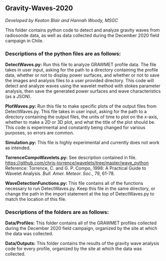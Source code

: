 ## Gravity-Waves-2020


*Developed by Keaton Blair and Hannah Woody, MSGC*


This folder contains python code to detect and analyze gravity waves from radiosonde data, as well as data collected during the December 2020 field campaign in Chile.


### Descriptions of the python files are as follows:


 **DetectWaves.py:**
Run this file to analyze GRAWMET profile data. The file takes in user input, asking for the path to a directory containing the profile data, whether or not to display power surfaces, and whether or not to save the images and analysis files to a user provided directory. This code will detect and analyze waves using the wavelet method with stokes parameter analysis, then save the generated power surfaces and wave characteristics (as a JSON).


 **PlotWaves.py:**
Run this file to make specific plots of the output files from DetectWaves.py. This file takes in user input, asking for the path to a directory containing the output files, the units of time to plot on the x-axis, whether to make a 2D or 3D plot, and what the title of the plot should be. This code is experimental and constantly being changed for various purposes, so errors are common.


**Simulation.py:**
This file is highly experimental and currently does not work as intended.


**TorrenceCompoWavelets.py:**
See description contained in file. https://github.com/chris-torrence/wavelets/tree/master/wave_python  
Reference: Torrence, C. and G. P. Compo, 1998: A Practical Guide to
            Wavelet Analysis. <I>Bull. Amer. Meteor. Soc.</I>, 79, 61-78.


**WaveDetectionFunctions.py:**
This file contains all of the functions necessary to run DetectWaves.py. Keep this file in the same directory, or change the path in the import statement at the top of DetectWaves.py to match the location of this file.


### Descriptions of the folders are as follows:


**Data/Profiles:**
This folder contains all of the GRAWMET profiles collected during the December 2020 field campaign, organized by the site at which the data was collected.

**Data/Outputs:**
This folder contains the results of the gravity wave analysis code for every profile, organized by the site at which the data was collected.
